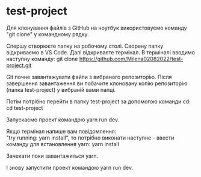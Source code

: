 ﻿# test-project
Для клонування файлів з GitHub на ноутбук використовуємо команду "git clone" у командному рядку.

Спершу створюєте папку на робочому столі. Сворену папку відкриваємо в VS Code. Далі відкриваєте термінал.
В терміналі вводимо наступну команду:
git clone https://github.com/Milena02082022/test-project.git

Git почне завантажувати файли з вибраного репозиторію. Після завершення завантаження ви побачите клоновану копію репозиторію (папка test-project) у вибраній вами папці.

Потім потрібно перейти в папку test-project за допомогою команди cd:
cd test-project

Запускаємо проект командою yarn run dev.

Якщо термінал напише вам повідомлення:  
"try running: yarn install", то потрібно виконати наступне - ввести команду для встановлення yarn:
yarn install

Зачекати поки завантажиться yarn.

І знову запустити проект командою yarn run dev.
